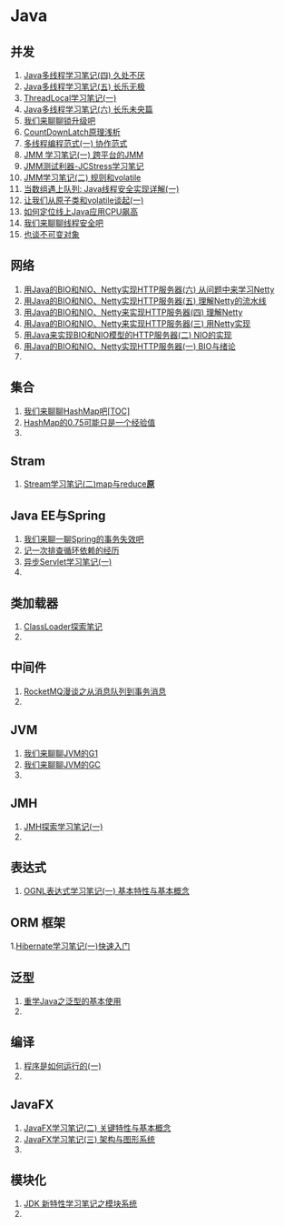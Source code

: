 # Java

## 并发

1. [Java多线程学习笔记(四) 久处不厌](https://mp.weixin.qq.com/s/a4LvNk190XQsCyn27fOOZQ)
2. [Java多线程学习笔记(五) 长乐无极](https://mp.weixin.qq.com/s/WhpdfeO1rLSkfzPgTxRwew)
3. [ThreadLocal学习笔记(一)](https://mp.weixin.qq.com/s/E1JQDHzidmazT7dnJeI_9g?token=965146386&lang=zh_CN)
4. [Java多线程学习笔记(六) 长乐未央篇](https://mp.weixin.qq.com/s/auUU0GgH0Iwb20LU8xmX2g)
5. [我们来聊聊锁升级吧](https://mp.weixin.qq.com/s/uPcnBUMRQYefOFwx6Tkipw)
6. [CountDownLatch原理浅析](https://mp.weixin.qq.com/s/eKccL8OomWlppm2uTtpbyw)
7. [多线程编程范式(一) 协作范式](https://mp.weixin.qq.com/s/TFT7sZgWAcxd2VTW0iFNBA)
8. [JMM 学习笔记(一) 跨平台的JMM](https://mp.weixin.qq.com/s/Sge2W7Q-HEV9aMlShZLQDQ)
9. [JMM测试利器-JCStress学习笔记](https://mp.weixin.qq.com/s/-0O4A_QYEymSlMVjQEmvZg)
10. [JMM学习笔记(二) 规则和volatile](https://mp.weixin.qq.com/s/irXjw51WGIxQ2y5n8F_M3w)
11. [当数组遇上队列: Java线程安全实现详解(一)](https://mp.weixin.qq.com/s/broI8Q2oFAUJjFQJWg2lMA)
12.  [让我们从原子类和volatile谈起(一)]( https://mp.weixin.qq.com/s/kBJoGuhe3YJqQz8AoYQfVQ?token=965146386&lang=zh_CN)
13. [如何定位线上Java应用CPU飙高](https://mp.weixin.qq.com/s/YYtnqj-2BzF0om5Z-PBFdQ)
14. [我们来聊聊线程安全吧](https://mp.weixin.qq.com/s/4d6PR3f6iUpH0vG101stQg)
15. [也谈不可变对象](https://mp.weixin.qq.com/s/48LvBWrKEj0ZQLgmQ0231Q)

## 网络

1. [用Java的BIO和NIO、Netty实现HTTP服务器(六) 从问题中来学习Netty](https://mp.weixin.qq.com/s/BUmiOY8hETEpZrmHjd3rRA)
2. [用Java的BIO和NIO、Netty实现HTTP服务器(五) 理解Netty的流水线](https://mp.weixin.qq.com/s/2ZuwlnULjHScry782whrfw)
3. [用Java的BIO和NIO、Netty来实现HTTP服务器(四) 理解Netty](https://mp.weixin.qq.com/s/5QSPNpiwrTGA-kPrBpcI8w)
4. [用Java的BIO和NIO、Netty来实现HTTP服务器(三) 用Netty实现](https://mp.weixin.qq.com/s/FRKjXGZLoz_vXG8GOrgg0Q)
5. [用Java来实现BIO和NIO模型的HTTP服务器(二) NIO的实现](https://mp.weixin.qq.com/s/iOodHfyZhqE3kxRDQCdR_Q)
6. [用Java的BIO和NIO、Netty实现HTTP服务器(一) BIO与绪论](https://mp.weixin.qq.com/s/7Hpl_jhTYrj_kHFH9z2sGQ)
7. 



## 集合

1. [我们来聊聊HashMap吧[TOC]](https://mp.weixin.qq.com/s/561rgQHe8JbYzAd4nRzNyw)
2. [HashMap的0.75可能只是一个经验值](https://mp.weixin.qq.com/s/wTo8ZgNXogv9HBN8Z0dOzA)
3. 

## Stram

1. [Stream学习笔记(二)map与reduce**原**](https://mp.weixin.qq.com/s/03kPs-EfpRKfeoAL3uOGNw)



## Java EE与Spring

1. [我们来聊一聊Spring的事务失效吧](https://mp.weixin.qq.com/s/r9jCa4EYh5SzPM_EZzF6zg?token=965146386&lang=zh_CN)
2. [记一次排查循环依赖的经历](https://mp.weixin.qq.com/s/mjdiHdmub1GJelm8WpxZ3Q?token=965146386&lang=zh_CN)
3. [异步Servlet学习笔记(一)](https://mp.weixin.qq.com/s/4xhaG2sa8eIWrUDohJozIw)
4. 

## 类加载器

1. [ClassLoader探索笔记](https://mp.weixin.qq.com/s/kuzTaNsItdfaZBsdV1j56A)
2. 

## 中间件

1. [RocketMQ漫谈之从消息队列到事务消息](https://mp.weixin.qq.com/s/0sPNvrPgHk25OkR-S7qn9g?token=965146386&lang=zh_CN)
2. 

## JVM

1. [我们来聊聊JVM的G1](https://mp.weixin.qq.com/s/0okck3GPe8Qoj3CjgcR0MA)
2. [我们来聊聊JVM的GC](https://mp.weixin.qq.com/s/K04aJiRa6veW--Ilne0ozA)
3. 

## JMH

1. [JMH探索学习笔记(一)](https://mp.weixin.qq.com/s/Xyc8YMEf3GtUZuuM9xIQlw)
2. 

## 表达式

1. [OGNL表达式学习笔记(一) 基本特性与基本概念](https://mp.weixin.qq.com/s/UphLHk5Il8bXcdwgqWh_ew)

## ORM 框架

1.[Hibernate学习笔记(一)快速入门](https://mp.weixin.qq.com/s/ONUMYbODhfTXvT3efdgAKA)

##  泛型

1.  [重学Java之泛型的基本使用](https://mp.weixin.qq.com/s/R_f7i1FNUUSDdjFWZY-nRQ)
2. 

## 编译

1. [程序是如何运行的(一)](https://mp.weixin.qq.com/s/sSO7Hr1vjPtbf8N2MUokyA)
2. 

## JavaFX

1. [JavaFX学习笔记(二) 关键特性与基本概念](https://mp.weixin.qq.com/s/kVnzRim-mOicnd14DQ3oXw)
2. [JavaFX学习笔记(三) 架构与图形系统](https://mp.weixin.qq.com/s/lce6cN3-ZPNuS_tiYr1mQQ)
3. 

## 模块化

1. [JDK 新特性学习笔记之模块系统](https://mp.weixin.qq.com/s/FF09JGW2IaK2J9RZmOixxA)
2. 